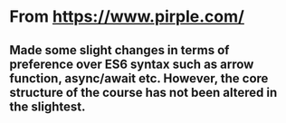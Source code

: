 # From <https://www.pirple.com/>

## Made some slight changes in terms of preference over ES6 syntax such as arrow function, async/await etc. However, the core structure of the course has not been altered in the slightest.
